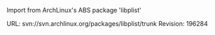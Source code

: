Import from ArchLinux's ABS package 'libplist'

URL: svn://svn.archlinux.org/packages/libplist/trunk
Revision: 196284

